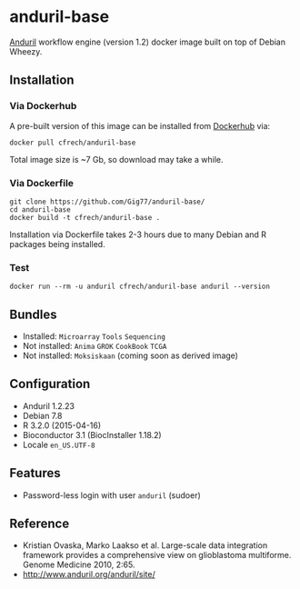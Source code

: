 # anduril-base

[Anduril](http://www.anduril.org/anduril/site/) workflow engine (version 1.2) docker image built on top of Debian Wheezy.

## Installation

### Via Dockerhub

A pre-built version of this image can be installed from [Dockerhub](https://registry.hub.docker.com/u/cfrech/anduril-base/) via:

    docker pull cfrech/anduril-base
    
Total image size is ~7 Gb, so download may take a while.

### Via Dockerfile

    git clone https://github.com/Gig77/anduril-base/
    cd anduril-base
    docker build -t cfrech/anduril-base .

Installation via Dockerfile takes 2-3 hours due to many Debian and R packages being installed.

### Test

    docker run --rm -u anduril cfrech/anduril-base anduril --version

## Bundles

* Installed: `Microarray` `Tools` `Sequencing`
* Not installed: `Anima` `GROK` `CookBook` `TCGA`
* Not installed: `Moksiskaan` (coming soon as derived image)

## Configuration

* Anduril 1.2.23
* Debian 7.8
* R 3.2.0 (2015-04-16)
* Bioconductor 3.1 (BiocInstaller 1.18.2)
* Locale `en_US.UTF-8`

## Features

* Password-less login with user `anduril` (sudoer)

## Reference

* Kristian Ovaska, Marko Laakso et al. Large-scale data integration framework provides a comprehensive view on glioblastoma multiforme. Genome Medicine 2010, 2:65.
* http://www.anduril.org/anduril/site/

